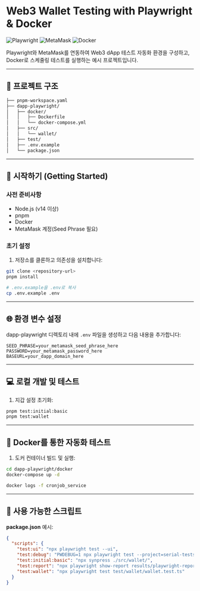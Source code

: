 # Web3 Wallet Testing with Playwright & Docker
![Playwright](https://img.shields.io/badge/Playwright-45ba4b?style=for-the-badge&logo=Playwright&logoColor=white)
![MetaMask](https://img.shields.io/badge/MetaMask-F6851B?style=for-the-badge&logo=metamask&logoColor=white)
![Docker](https://img.shields.io/badge/docker-%230db7ed.svg?style=for-the-badge&logo=docker&logoColor=white)

Playwright와 MetaMask를 연동하여 Web3 dApp 테스트 자동화 환경을 구성하고, Docker로 스케줄링 테스트를 실행하는 예시 프로젝트입니다.

---

## 📁 프로젝트 구조

```bash
├── pnpm-workspace.yaml
├── dapp-playwright/
│   ├── docker/
│   │   ├── Dockerfile
│   │   └── docker-compose.yml
│   ├── src/
│   │   └── wallet/
│   ├── test/
│   ├── .env.example
│   └── package.json
```

---

## 🚀 시작하기 (Getting Started)

### 사전 준비사항
- Node.js (v14 이상)
- pnpm
- Docker
- MetaMask 계정(Seed Phrase 필요)

### 초기 설정

1. 저장소를 클론하고 의존성을 설치합니다:
```bash
git clone <repository-url>
pnpm install

# .env.example을 .env로 복사
cp .env.example .env
```
---

## 🌐 환경 변수 설정

dapp-playwright 디렉토리 내에 `.env` 파일을 생성하고 다음 내용을 추가합니다:
```plaintext
SEED_PHRASE=your_metamask_seed_phrase_here
PASSWORD=your_metamask_password_here
BASEURL=your_dapp_domain_here
```
---

## 💻 로컬 개발 및 테스트

1. 지갑 설정 초기화:
```bash
pnpm test:initial:basic
pnpm test:wallet
```
---

## 🐳 Docker를 통한 자동화 테스트

1. 도커 컨테이너 빌드 및 실행:
```bash
cd dapp-playwright/docker
docker-compose up -d

docker logs -f cronjob_service
```
---

## 📝 사용 가능한 스크립트

**package.json** 예시:
```json
{
  "scripts": {
    "test:ui": "npx playwright test --ui",
    "test:debug": "PWDEBUG=1 npx playwright test --project=serial-tests",
    "test:initial:basic": "npx synpress ./src/wallet/",
    "test:report": "npx playwright show-report results/playwright-report",
    "test:wallet": "npx playwright test test/wallet/wallet.test.ts"
  }
}
```